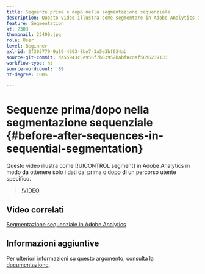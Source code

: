 ```yaml
---
title: Sequenze prima e dopo nella segmentazione sequenziale
description: Questo video illustra come segmentare in Adobe Analytics in modo da ottenere solo i dati dal prima o dopo di un percorso utente specifico.
feature: Segmentation
kt: 2303
thumbnail: 25400.jpg
role: User
level: Beginner
exl-id: 2f305779-9a19-4603-8be7-3a5e3bf634ab
source-git-commit: da55943c5e956f7b03952babf8cdaf50d6239133
workflow-type: ht
source-wordcount: '89'
ht-degree: 100%

---
```


# Sequenze prima/dopo nella segmentazione sequenziale {#before-after-sequences-in-sequential-segmentation}

Questo video illustra come [!UICONTROL segment] in Adobe Analytics in modo da ottenere solo i dati dal prima o dopo di un percorso utente specifico.

>[!VIDEO](https://video.tv.adobe.com/v/25400/?quality=12)

## Video correlati

[Segmentazione sequenziale in Adobe Analytics](sequential-segmentation.md)

## Informazioni aggiuntive

Per ulteriori informazioni su questo argomento, consulta la [documentazione](https://experienceleague.adobe.com/docs/analytics/components/segmentation/segmentation-workflow/seg-sequential-build.html?lang=it).
